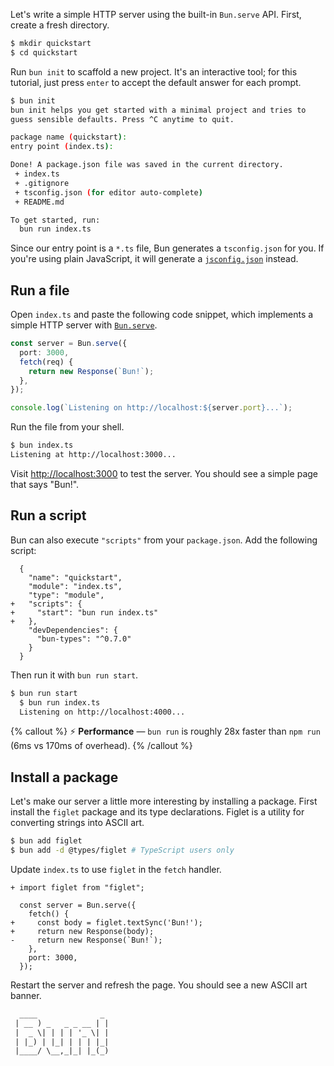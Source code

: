 Let's write a simple HTTP server using the built-in `Bun.serve` API. First, create a fresh directory.

```bash
$ mkdir quickstart
$ cd quickstart
```

Run `bun init` to scaffold a new project. It's an interactive tool; for this tutorial, just press `enter` to accept the default answer for each prompt.

```bash
$ bun init
bun init helps you get started with a minimal project and tries to
guess sensible defaults. Press ^C anytime to quit.

package name (quickstart):
entry point (index.ts):

Done! A package.json file was saved in the current directory.
 + index.ts
 + .gitignore
 + tsconfig.json (for editor auto-complete)
 + README.md

To get started, run:
  bun run index.ts
```

Since our entry point is a `*.ts` file, Bun generates a `tsconfig.json` for you. If you're using plain JavaScript, it will generate a [`jsconfig.json`](https://code.visualstudio.com/docs/languages/jsconfig) instead.

## Run a file

Open `index.ts` and paste the following code snippet, which implements a simple HTTP server with [`Bun.serve`](/docs/api/http).

```ts
const server = Bun.serve({
  port: 3000,
  fetch(req) {
    return new Response(`Bun!`);
  },
});

console.log(`Listening on http://localhost:${server.port}...`);
```

Run the file from your shell.

```bash
$ bun index.ts
Listening at http://localhost:3000...
```

Visit [http://localhost:3000](http://localhost:3000) to test the server. You should see a simple page that says "Bun!".

## Run a script

Bun can also execute `"scripts"` from your `package.json`. Add the following script:

```json-diff
  {
    "name": "quickstart",
    "module": "index.ts",
    "type": "module",
+   "scripts": {
+     "start": "bun run index.ts"
+   },
    "devDependencies": {
      "bun-types": "^0.7.0"
    }
  }
```

Then run it with `bun run start`.

```bash
$ bun run start
  $ bun run index.ts
  Listening on http://localhost:4000...
```

{% callout %}
⚡️ **Performance** — `bun run` is roughly 28x faster than `npm run` (6ms vs 170ms of overhead).
{% /callout %}

## Install a package

Let's make our server a little more interesting by installing a package. First install the `figlet` package and its type declarations. Figlet is a utility for converting strings into ASCII art.

```bash
$ bun add figlet
$ bun add -d @types/figlet # TypeScript users only
```

Update `index.ts` to use `figlet` in the `fetch` handler.

```ts-diff
+ import figlet from "figlet";

  const server = Bun.serve({
    fetch() {
+     const body = figlet.textSync('Bun!');
+     return new Response(body);
-     return new Response(`Bun!`);
    },
    port: 3000,
  });
```

Restart the server and refresh the page. You should see a new ASCII art banner.

```txt
  ____              _
 | __ ) _   _ _ __ | |
 |  _ \| | | | '_ \| |
 | |_) | |_| | | | |_|
 |____/ \__,_|_| |_(_)
```
